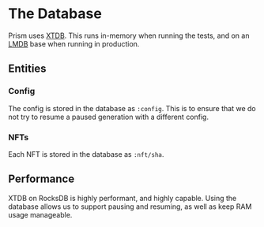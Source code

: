 # The Database

Prism uses [XTDB](https://docs.xtdb.com). This runs in-memory when running the
tests, and on an [LMDB](https://docs.xtdb.com/storage/lmdb/) base when running 
in production.

## Entities

### Config

The config is stored in the database as `:config`. This is to ensure that we
do not try to resume a paused generation with a different config.

### NFTs

Each NFT is stored in the database as `:nft/sha`.

## Performance

XTDB on RocksDB is highly performant, and highly capable. Using the database
allows us to support pausing and resuming, as well as keep RAM usage manageable.
